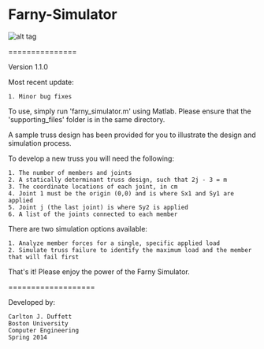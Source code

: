 Farny-Simulator
===============

![alt tag](http://www.bu.edu/me/files/2010/09/Farny-2010.png)

===============

Version 1.1.0

Most recent update:

    1. Minor bug fixes

To use, simply run 'farny_simulator.m' using Matlab. Please ensure that the 'supporting_files' 
folder is in the same directory.

A sample truss design has been provided for you to illustrate the design and simulation process.

To develop a new truss you will need the following:

    1. The number of members and joints
    2. A statically determinant truss design, such that 2j - 3 = m
    3. The coordinate locations of each joint, in cm
    4. Joint 1 must be the origin (0,0) and is where Sx1 and Sy1 are applied
    5. Joint j (the last joint) is where Sy2 is applied
    6. A list of the joints connected to each member
  
There are two simulation options available:

    1. Analyze member forces for a single, specific applied load
    2. Simulate truss failure to identify the maximum load and the member that will fail first
  
That's it! Please enjoy the power of the Farny Simulator.

===================

Developed by:

    Carlton J. Duffett
    Boston University
    Computer Engineering
    Spring 2014
